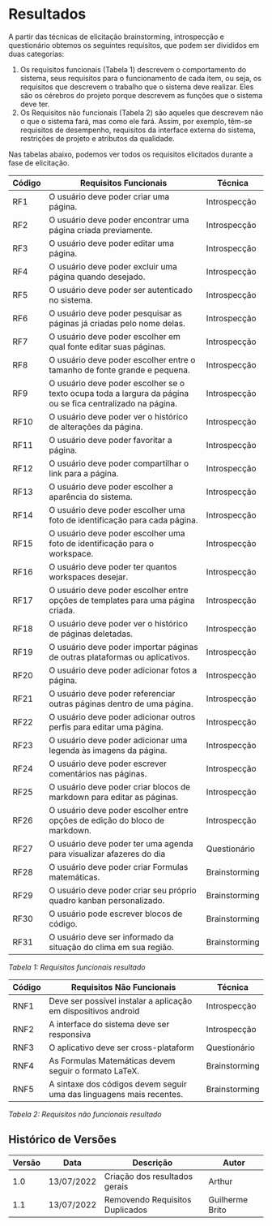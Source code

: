 # Resultados

A partir das técnicas de elicitação brainstorming, introspecção e questionário obtemos os seguintes requisitos, que podem ser divididos em duas categorias:
1.  Os requisitos funcionais (Tabela 1) descrevem o comportamento do sistema, seus requisitos para o funcionamento de cada item, ou seja, os requisitos que descrevem o trabalho que o sistema deve realizar. Eles são os cérebros do projeto porque descrevem as funções que o sistema deve ter.
2.  Os Requisitos não funcionais (Tabela 2) são aqueles que descrevem não o que o sistema fará, mas como ele fará. Assim, por exemplo, têm-se requisitos de desempenho, requisitos da interface externa do sistema, restrições de projeto e atributos da qualidade. 

Nas tabelas abaixo, podemos ver todos os requisitos elicitados durante a fase de elicitação.

| Código | Requisitos Funcionais                                                                                      | Técnica       |
| ------ | ---------------------------------------------------------------------------------------------------------- | ------------- |
| RF1    | O usuário deve poder criar uma página.                                                                     | Introspecção  |
| RF2    | O usuário deve poder encontrar uma página criada previamente.                                              | Introspecção  |
| RF3    | O usuário deve poder editar uma página.                                                                    | Introspecção  |
| RF4    | O usuário deve poder excluir uma página quando desejado.                                                   | Introspecção  |
| RF5    | O usuário deve poder ser autenticado no sistema.                                                           | Introspecção  |
| RF6    | O usuário deve poder pesquisar as páginas já criadas pelo nome delas.                                      | Introspecção  |
| RF7    | O usuário deve poder escolher em qual fonte editar suas páginas.                                           | Introspecção  |
| RF8    | O usuário deve poder escolher entre o tamanho de fonte grande e pequena.                                   | Introspecção  |
| RF9    | O usuário deve poder escolher se o texto ocupa toda a largura da página ou se fica centralizado na página. | Introspecção  |
| RF10   | O usuário deve poder ver o histórico de alterações da página.                                              | Introspecção  |
| RF11   | O usuário deve poder favoritar a página.                                                                   | Introspecção  |
| RF12   | O usuário deve poder compartilhar o link para a página.                                                    | Introspecção  |
| RF13   | O usuário deve poder escolher a aparência do sistema.                                                      | Introspecção  |
| RF14   | O usuário deve poder escolher uma foto de identificação para cada página.                                  | Introspecção  |
| RF15   | O usuário deve poder escolher uma foto de identificação para o workspace.                                  | Introspecção  |
| RF16   | O usuário deve poder ter quantos workspaces desejar.                                                       | Introspecção  |
| RF17   | O usuário deve poder escolher entre opções de templates para uma página criada.                            | Introspecção  |
| RF18   | O usuário deve poder ver o histórico de páginas deletadas.                                                 | Introspecção  |
| RF19   | O usuário deve poder importar páginas de outras plataformas ou aplicativos.                                | Introspecção  |
| RF20   | O usuário deve poder adicionar fotos a página.                                                             | Introspecção  |
| RF21   | O usuário deve poder referenciar outras páginas dentro de uma página.                                      | Introspecção  |
| RF22   | O usuário deve poder adicionar outros perfis para editar uma página.                                       | Introspecção  |
| RF23   | O usuário deve poder adicionar uma legenda às imagens da página.                                           | Introspecção  |
| RF24   | O usuário deve poder escrever comentários nas páginas.                                                     | Introspecção  |
| RF25   | O usuário deve poder criar blocos de markdown para editar as páginas.                                      | Introspecção  |
| RF26   | O usuário deve poder escolher entre opções de edição do bloco de markdown.                                 | Introspecção  |
| RF27   | O usuário deve poder ter uma agenda para visualizar afazeres do dia                                        | Questionário  |
| RF28   | O usuário deve poder criar Formulas matemáticas.                                                           | Brainstorming |
| RF29   | O usuário deve poder criar seu próprio quadro kanban personalizado.                                        | Brainstorming |
| RF30   | O usuário pode escrever blocos de código.                                                                  | Brainstorming |
| RF31   | O usuário deve ser informado da situação do clima em sua região.                                           | Brainstorming |

_Tabela 1: Requisitos funcionais resultado_

| Código | Requisitos Não Funcionais                                            | Técnica       |
| ------ | -------------------------------------------------------------------- | ------------- |
| RNF1   | Deve ser possível instalar a aplicação em dispositivos android       | Introspecção  |
| RNF2   | A interface do sistema deve ser responsiva                           | Introspecção  |
| RNF3   | O aplicativo deve ser cross-plataform                                | Questionário  |
| RNF4   | As Formulas Matemáticas devem seguir o formato LaTeX.                | Brainstorming |
| RNF5   | A sintaxe dos códigos devem seguir uma das linguagens mais recentes. | Brainstorming |

_Tabela 2: Requisitos não funcionais resultado_

## Histórico de Versões

| Versão | Data       | Descrição                     | Autor  |
| ------ | ---------- | ----------------------------- | ------ |
| 1.0    | 13/07/2022 | Criação dos resultados gerais | Arthur |
| 1.1    | 13/07/2022 | Removendo Requisitos Duplicados | Guilherme Brito |